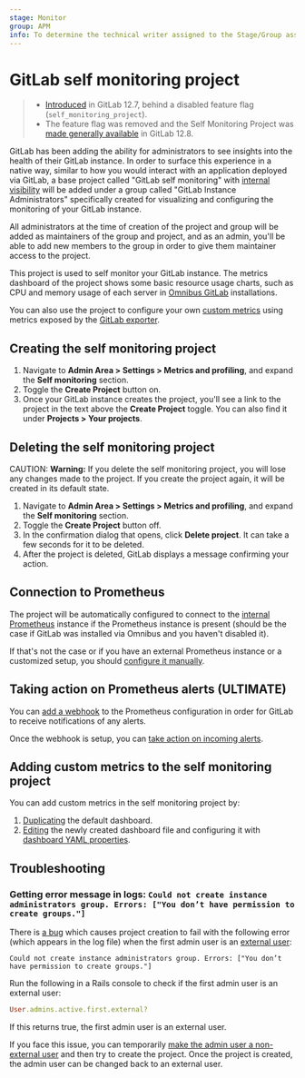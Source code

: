 ```yaml
---
stage: Monitor
group: APM
info: To determine the technical writer assigned to the Stage/Group associated with this page, see https://about.gitlab.com/handbook/engineering/ux/technical-writing/#designated-technical-writers
---
```


# GitLab self monitoring project

> - [Introduced](https://gitlab.com/gitlab-org/gitlab/-/issues/32351) in GitLab 12.7, behind a disabled feature flag (`self_monitoring_project`).
> - The feature flag was removed and the Self Monitoring Project was [made generally available](https://gitlab.com/gitlab-org/gitlab/-/issues/198511) in GitLab 12.8.

GitLab has been adding the ability for administrators to see insights into the health of
their GitLab instance. In order to surface this experience in a native way, similar to how
you would interact with an application deployed via GitLab, a base project called
"GitLab self monitoring" with
[internal visibility](../../../public_access/public_access.md#internal-projects) will be
added under a group called "GitLab Instance Administrators" specifically created for
visualizing and configuring the monitoring of your GitLab instance.

All administrators at the time of creation of the project and group will be added
as maintainers of the group and project, and as an admin, you'll be able to add new
members to the group in order to give them maintainer access to the project.

This project is used to self monitor your GitLab instance. The metrics dashboard
of the project shows some basic resource usage charts, such as CPU and memory usage
of each server in [Omnibus GitLab](https://docs.gitlab.com/omnibus/) installations.

You can also use the project to configure your own
[custom metrics](../../../user/project/integrations/prometheus.md#adding-custom-metrics) using
metrics exposed by the [GitLab exporter](../prometheus/gitlab_metrics.md#metrics-available).

## Creating the self monitoring project

1. Navigate to **Admin Area > Settings > Metrics and profiling**, and expand the **Self monitoring** section.
1. Toggle the **Create Project** button on.
1. Once your GitLab instance creates the project, you'll see a link to the project in the text above the **Create Project** toggle. You can also find it under **Projects > Your projects**.

## Deleting the self monitoring project

CAUTION: **Warning:**
If you delete the self monitoring project, you will lose any changes made to the
project. If you create the project again, it will be created in its default state.

1. Navigate to **Admin Area > Settings > Metrics and profiling**, and expand the **Self monitoring** section.
1. Toggle the **Create Project** button off.
1. In the confirmation dialog that opens, click **Delete project**.
   It can take a few seconds for it to be deleted.
1. After the project is deleted, GitLab displays a message confirming your action.

## Connection to Prometheus

The project will be automatically configured to connect to the
[internal Prometheus](../prometheus/index.md) instance if the Prometheus
instance is present (should be the case if GitLab was installed via Omnibus
and you haven't disabled it).

If that's not the case or if you have an external Prometheus instance or a customized setup,
you should
[configure it manually](../../../user/project/integrations/prometheus.md#manual-configuration-of-prometheus).

## Taking action on Prometheus alerts **(ULTIMATE)**

You can [add a webhook](../../../user/project/integrations/prometheus.md#external-prometheus-instances)
to the Prometheus configuration in order for GitLab to receive notifications of any alerts.

Once the webhook is setup, you can
[take action on incoming alerts](../../../user/project/integrations/prometheus.md#taking-action-on-incidents-ultimate).

## Adding custom metrics to the self monitoring project

You can add custom metrics in the self monitoring project by:

1. [Duplicating](../../../user/project/integrations/prometheus.md#duplicating-a-gitlab-defined-dashboard) the default dashboard.
1. [Editing](../../../user/project/integrations/prometheus.md#view-and-edit-the-source-file-of-a-custom-dashboard) the newly created dashboard file and configuring it with [dashboard YAML properties](../../../user/project/integrations/prometheus.md#dashboard-yaml-properties).

## Troubleshooting

### Getting error message in logs: `Could not create instance administrators group. Errors: ["You don’t have permission to create groups."]`

There is [a bug](https://gitlab.com/gitlab-org/gitlab/-/issues/208676) which causes
project creation to fail with the following error (which appears in the log file)
when the first admin user is an
[external user](../../../user/permissions.md#external-users-core-only):

```plaintext
Could not create instance administrators group. Errors: ["You don’t have permission to create groups."]
```

Run the following in a Rails console to check if the first admin user is an external user:

```ruby
User.admins.active.first.external?
```

If this returns true, the first admin user is an external user.

If you face this issue, you can temporarily
[make the admin user a non-external user](../../../user/permissions.md#external-users-core-only)
and then try to create the project.
Once the project is created, the admin user can be changed back to an external user.
